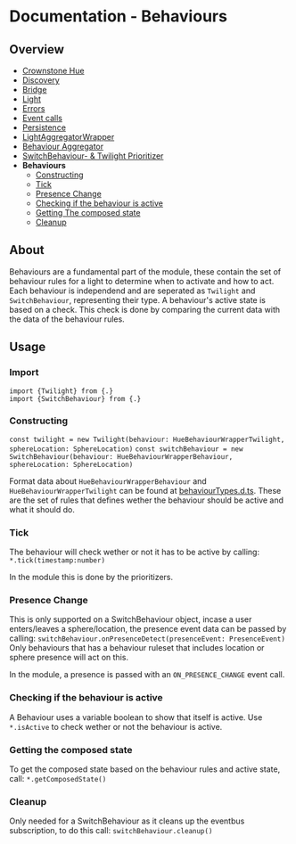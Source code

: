# Documentation - Behaviours

## Overview

- [Crownstone Hue](/documentation/CrownstoneHue.md)
- [Discovery](/documentation/Discovery.md)
- [Bridge](/documentation/Bridge.md)
- [Light](/documentation/Light.md)
- [Errors](/documentation/Errors.md)
- [Event calls](/documentation/EventCalls.md)
- [Persistence](/documentation/Persistence.md)
- [LightAggregatorWrapper](/documentation/LightAggregatorWrapper.md)
- [Behaviour Aggregator](/documentation/BehaviourAggregator.md)
- [SwitchBehaviour- & Twilight Prioritizer](/documentation/Prioritizer.md)
- **Behaviours**
  - [Constructing](#constructing)
  - [Tick](#tick)
  - [Presence Change](#presence-change)
  - [Checking if the behaviour is active](#checking-if-the-behaviour-is-active)
  - [Getting The composed state](#getting-the-composed-state)
  - [Cleanup](#cleanup) 

## About

Behaviours are a fundamental part of the module, these contain the set of behaviour rules for a light to determine when to activate and how to act. Each behaviour is independend and are seperated as `Twilight` and `SwitchBehaviour`, representing their type. A behaviour's active state is based on a check. This check is done by comparing the current data with the data of the behaviour rules.

## Usage

### Import

`import {Twilight} from {.}`  
`import {SwitchBehaviour} from {.}`

### Constructing

`const twilight = new Twilight(behaviour: HueBehaviourWrapperTwilight, sphereLocation: SphereLocation)`
`const switchBehaviour = new SwitchBehaviour(behaviour: HueBehaviourWrapperBehaviour, sphereLocation: SphereLocation)`

Format data about `HueBehaviourWrapperBehaviour` and `HueBehaviourWrapperTwilight` can be found at [behaviourTypes.d.ts](/src/declarations/behaviourTypes.d.ts). These are the set of rules that defines wether the behaviour should be active and what it should do.

### Tick

The behaviour will check wether or not it has to be active by calling:
`*.tick(timestamp:number)`

In the module this is done by the prioritizers.

### Presence Change

This is only supported on a SwitchBehaviour object, incase a user enters/leaves a sphere/location, the presence event data can be passed by calling:
`switchBehaviour.onPresenceDetect(presenceEvent: PresenceEvent)`
Only behaviours that has a behaviour ruleset that includes location or sphere presence will act on this.

In the module, a presence is passed with an `ON_PRESENCE_CHANGE` event call.

### Checking if the behaviour is active

A Behaviour uses a variable boolean to show that itself is active.
Use `*.isActive` to check wether or not the behaviour is active.

### Getting the composed state

To get the composed state based on the behaviour rules and active state, call:
`*.getComposedState()`

### Cleanup

Only needed for a SwitchBehaviour as it cleans up the eventbus subscription, to do this call:
`switchBehaviour.cleanup()`
